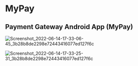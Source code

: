# MyPay
## Payment Gateway Android App (MyPay)

![Screenshot_2022-06-14-17-33-06-45_3b28b8de2298e72443416077ed127f6c](https://user-images.githubusercontent.com/99707039/173752168-65eea704-b309-491e-a7b6-16fa6da81435.jpg)

![Screenshot_2022-06-14-17-33-25-31_3b28b8de2298e72443416077ed127f6c](https://user-images.githubusercontent.com/99707039/173752196-c33be1b2-1938-48e0-92f7-7e0165499da9.jpg)
